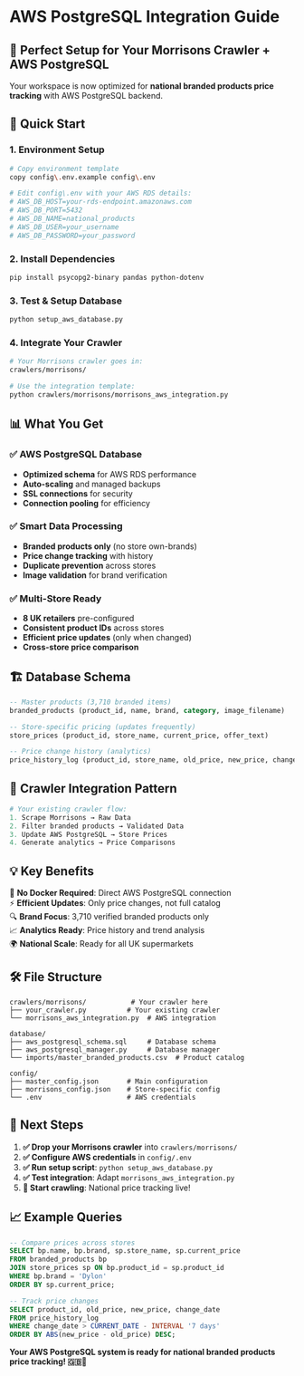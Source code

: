 # AWS PostgreSQL Integration Guide

## 🎯 Perfect Setup for Your Morrisons Crawler + AWS PostgreSQL

Your workspace is now optimized for **national branded products price tracking** with AWS PostgreSQL backend.

## 🚀 Quick Start

### 1. Environment Setup
```bash
# Copy environment template
copy config\.env.example config\.env

# Edit config\.env with your AWS RDS details:
# AWS_DB_HOST=your-rds-endpoint.amazonaws.com
# AWS_DB_PORT=5432
# AWS_DB_NAME=national_products
# AWS_DB_USER=your_username
# AWS_DB_PASSWORD=your_password
```

### 2. Install Dependencies
```bash
pip install psycopg2-binary pandas python-dotenv
```

### 3. Test & Setup Database
```bash
python setup_aws_database.py
```

### 4. Integrate Your Crawler
```bash
# Your Morrisons crawler goes in:
crawlers/morrisons/

# Use the integration template:
python crawlers/morrisons/morrisons_aws_integration.py
```

## 📊 What You Get

### ✅ **AWS PostgreSQL Database**
- **Optimized schema** for AWS RDS performance
- **Auto-scaling** and managed backups
- **SSL connections** for security
- **Connection pooling** for efficiency

### ✅ **Smart Data Processing**
- **Branded products only** (no store own-brands)
- **Price change tracking** with history
- **Duplicate prevention** across stores
- **Image validation** for brand verification

### ✅ **Multi-Store Ready**
- **8 UK retailers** pre-configured
- **Consistent product IDs** across stores
- **Efficient price updates** (only when changed)
- **Cross-store price comparison**

## 🏗️ Database Schema

```sql
-- Master products (3,710 branded items)
branded_products (product_id, name, brand, category, image_filename)

-- Store-specific pricing (updates frequently)  
store_prices (product_id, store_name, current_price, offer_text)

-- Price change history (analytics)
price_history_log (product_id, store_name, old_price, new_price, change_date)
```

## 🔄 Crawler Integration Pattern

```python
# Your existing crawler flow:
1. Scrape Morrisons → Raw Data
2. Filter branded products → Validated Data  
3. Update AWS PostgreSQL → Store Prices
4. Generate analytics → Price Comparisons
```

## 💡 Key Benefits

🎯 **No Docker Required**: Direct AWS PostgreSQL connection  
⚡ **Efficient Updates**: Only price changes, not full catalog  
🔍 **Brand Focus**: 3,710 verified branded products only  
📈 **Analytics Ready**: Price history and trend analysis  
🌍 **National Scale**: Ready for all UK supermarkets  

## 🛠️ File Structure

```
crawlers/morrisons/           # Your crawler here
├── your_crawler.py          # Your existing crawler
└── morrisons_aws_integration.py  # AWS integration

database/
├── aws_postgresql_schema.sql     # Database schema
├── aws_postgresql_manager.py     # Database manager
└── imports/master_branded_products.csv  # Product catalog

config/
├── master_config.json       # Main configuration
├── morrisons_config.json    # Store-specific config
└── .env                     # AWS credentials
```

## 🎯 Next Steps

1. **✅ Drop your Morrisons crawler** into `crawlers/morrisons/`
2. **✅ Configure AWS credentials** in `config/.env`
3. **✅ Run setup script**: `python setup_aws_database.py`
4. **✅ Test integration**: Adapt `morrisons_aws_integration.py`
5. **🚀 Start crawling**: National price tracking live!

## 📈 Example Queries

```sql
-- Compare prices across stores
SELECT bp.name, bp.brand, sp.store_name, sp.current_price
FROM branded_products bp
JOIN store_prices sp ON bp.product_id = sp.product_id  
WHERE bp.brand = 'Dylon'
ORDER BY sp.current_price;

-- Track price changes
SELECT product_id, old_price, new_price, change_date
FROM price_history_log 
WHERE change_date > CURRENT_DATE - INTERVAL '7 days'
ORDER BY ABS(new_price - old_price) DESC;
```

**Your AWS PostgreSQL system is ready for national branded products price tracking! 🇬🇧🛒**
